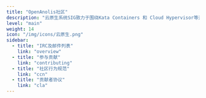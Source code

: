 ```yaml
---
title: "OpenAnolis社区"
description: "云原生系统SIG致力于围绕Kata Containers 和 Cloud Hypervisor等开源项目，构建新一代安全容器沙箱，打造高性能，强隔离的云原生系统底座。"
level: "main"
weight: 14
icon: "/img/icons/云原生.png"
sidebar:
  - title: "IRC及邮件列表"
    link: "overview"
  - title: "参与贡献"
    link: "contributing"
  - title: "社区行为规范"
    link: "ccn"
  - title: "贡献者协议"
    link: "cla"
---
```


